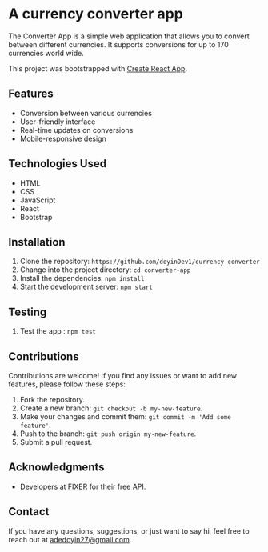 # A currency converter app

The Converter App is a simple web application that allows you to convert between different currencies. It supports conversions for up to 170 currencies world wide.

This project was bootstrapped with [Create React App](https://github.com/facebook/create-react-app).
## Features

- Conversion between various currencies
- User-friendly interface
- Real-time updates on conversions
- Mobile-responsive design

## Technologies Used

- HTML
- CSS
- JavaScript
- React
- Bootstrap 

## Installation

1. Clone the repository: `https://github.com/doyinDev1/currency-converter`
2. Change into the project directory: `cd converter-app`
3. Install the dependencies: `npm install`
4. Start the development server: `npm start`

## Testing

1. Test the app : `npm test`

## Contributions

Contributions are welcome! If you find any issues or want to add new features, please follow these steps:

1. Fork the repository.
2. Create a new branch: `git checkout -b my-new-feature`.
3. Make your changes and commit them: `git commit -m 'Add some feature'`.
4. Push to the branch: `git push origin my-new-feature`.
5. Submit a pull request.

## Acknowledgments

- Developers at [FIXER](https://fixer.io/) for their free API.

## Contact

If you have any questions, suggestions, or just want to say hi, feel free to reach out at [adedoyin27@gmail.com](mailto:adedoyin27@gmail.com).
